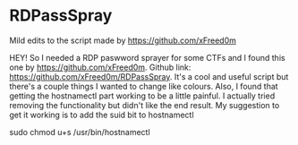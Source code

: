 # RDPassSpray
Mild edits to the script made by https://github.com/xFreed0m

HEY! So I needed a RDP paswword sprayer for some CTFs and I found this one by https://github.com/xFreed0m. Github link: https://github.com/xFreed0m/RDPassSpray. It's a cool and useful script but there's a couple things I wanted to change like colours. Also, I found that getting the hostnamectl part working to be a little painful. I actually tried removing the functionality but didn't like the end result. My suggestion to get it working is to add the suid bit to hostnamectl

sudo chmod u+s /usr/bin/hostnamectl
